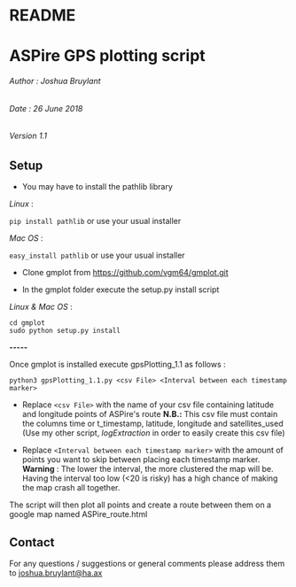 # README

# ASPire GPS plotting script
###### Author : Joshua Bruylant
###### Date : 26 June 2018
###### Version 1.1

## Setup

- You may have to install the pathlib library

_Linux_ :

`pip install pathlib` or use your usual installer

_Mac OS_ :

`easy_install pathlib` or use your usual installer



- Clone gmplot from https://github.com/vgm64/gmplot.git

- In the gmplot folder execute the setup.py install script

_Linux & Mac OS_ : 

```
cd gmplot
sudo python setup.py install
```

**-----**

Once gmplot is installed execute gpsPlotting_1.1 as follows : 

`python3 gpsPlotting_1.1.py <csv File> <Interval between each timestamp marker>`

- Replace `<csv File>` with the name of your csv file containing latitude and longitude points of ASPire's route
**N.B.:** This csv file must contain the columns time or t_timestamp, latitude, longitude and satellites_used (Use my other script, *logExtraction* in order to easily create this csv file)

- Replace `<Interval between each timestamp marker>` with the amount of points you want to skip between placing each timestamp marker.
**Warning** : The lower the interval, the more clustered the map will be. Having the interval too low (<20 is risky) has a high chance of making the map crash all together.


The script will then plot all points and create a route between them on a google map named ASPire_route.html


## Contact

For any questions / suggestions or general comments please address them to joshua.bruylant@ha.ax
